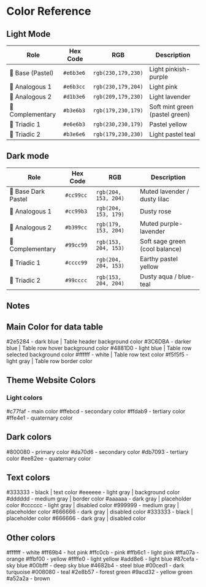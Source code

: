 # Color Reference

## Light Mode

| Role             | Hex Code  | RGB                | Description                    |
| ---------------- | --------- | ------------------ | ------------------------------ |
| 🎯 Base (Pastel) | `#e6b3e6` | `rgb(230,179,230)` | Light pinkish-purple           |
| 🎨 Analogous 1   | `#e6b3cc` | `rgb(230,179,204)` | Light pink                     |
| 🎨 Analogous 2   | `#d1b3e6` | `rgb(209,179,230)` | Light lavender                 |
| 🔁 Complementary | `#b3e6b3` | `rgb(179,230,179)` | Soft mint green (pastel green) |
| 🔺 Triadic 1     | `#e6e6b3` | `rgb(230,230,179)` | Pastel yellow                  |
| 🔺 Triadic 2     | `#b3e6e6` | `rgb(179,230,230)` | Light pastel teal              |

## Dark mode

| Role                | Hex Code  | RGB                  | Description                    |
| ------------------- | --------- | -------------------- | ------------------------------ |
| 🎯 Base Dark Pastel | `#cc99cc` | `rgb(204, 153, 204)` | Muted lavender / dusty lilac   |
| 🎨 Analogous 1      | `#cc99b3` | `rgb(204, 153, 179)` | Dusty rose                     |
| 🎨 Analogous 2      | `#b399cc` | `rgb(179, 153, 204)` | Muted purple-lavender          |
| 🔁 Complementary    | `#99cc99` | `rgb(153, 204, 153)` | Soft sage green (cool balance) |
| 🔺 Triadic 1        | `#cccc99` | `rgb(204, 204, 153)` | Earthy pastel yellow           |
| 🔺 Triadic 2        | `#99cccc` | `rgb(153, 204, 204)` | Dusty aqua / blue-teal         |

## Notes

## Main Color for data table

#2e5284 - dark blue | Table header background color
#3C6DBA - darker blue | Table row hover background color
#4881D0 - light blue | Table row selected background color
#ffffff - white | Table row text color
#f5f5f5 - light gray | Table row border color

## Theme Website Colors

### Light colors

#c77faf - main color
#ffebcd - secondary color
#ffdab9 - tertiary color
#ffe4e1 - quaternary color

## Dark colors

#800080 - primary color
#da70d6 - secondary color
#db7093 - tertiary color
#ee82ee - quaternary color

## Text colors

#333333 - black | text color
#eeeeee - light gray | background color
#dddddd - medium gray | border color
#aaaaaa - dark gray | placeholder color
#cccccc - light gray | disabled color
#999999 - medium gray | placeholder color
#666666 - dark gray | disabled color
#333333 - black | placeholder color
#666666 - dark gray | disabled color

## Other colors

#ffffff - white
#ff69b4 - hot pink
#ffc0cb - pink
#ffb6c1 - light pink
#ffa07a - orange
#ffbf00 - yellow
#ffffe0 - light yellow
#add8e6 - light blue
#87cefa - sky blue
#00bfff - deep sky blue
#4682b4 - steel blue
#00ced1 - dark turquoise
#008080 - teal
#2e8b57 - forest green
#9acd32 - yellow green
#a52a2a - brown
